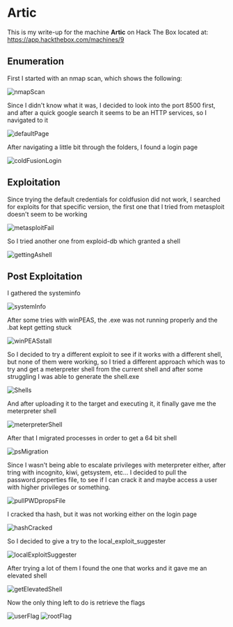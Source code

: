 # Artic

This is my write-up for the machine **Artic** on Hack The Box located at: https://app.hackthebox.com/machines/9

## Enumeration

First I started with an nmap scan, which shows the following:

![nmapScan](./res/Artic/nmapScan.png)

Since I didn't know what it was, I decided to look into the port 8500 first, and after a quick google search it seems to be an HTTP services, so I navigated to it

![defaultPage](./res/Artic/defaultPage.png)

After navigating a little bit through the folders, I found a login page

![coldFusionLogin](./res/Artic/coldFusionLogin.png)

## Exploitation

Since trying the default credentials for coldfusion did not work, I searched for exploits for that specific version, the first one that I tried from metasploit doesn't seem to be working

![metasploitFail](./res/Artic/metasploitFail.png)

So I tried another one from exploid-db which granted a shell

![gettingAshell](./res/Artic/gettingAshell.png)

## Post Exploitation

I gathered the systeminfo

![systemInfo](./res/Artic/systemInfo.png)

After some tries with winPEAS, the .exe was not running properly and the .bat kept getting stuck

![winPEASstall](./res/Artic/winPEASstall.png)

So I decided to try a different exploit to see if it works with a different shell, but none of them were working, so I tried a different approach which was to try and get a meterpreter shell from the current shell and after some struggling I was able to generate the shell.exe

![Shells](./res/Artic/Shells.png)

And after uploading it to the target and executing it, it finally gave me the meterpreter shell

![meterpreterShell](./res/Artic/meterpreterShell.png)

After that I migrated processes in order to get a 64 bit shell

![psMigration](./res/Artic/psMigration.png)

Since I wasn't being able to escalate privileges with meterpreter either, after tring with incognito, kiwi, getsystem, etc... I decided to pull the password.properties file, to see if I can crack it and maybe access a user with higher privileges or something.

![pullPWDpropsFile](./res/Artic/pullPWDpropsFile.png)

I cracked tha hash, but it was not working either on the login page

![hashCracked](./res/Artic/hashCracked.png)

So I decided to give a try to the local_exploit_suggester

![localExploitSuggester](./res/Artic/localExploitSuggester.png)

After trying a lot of them I found the one that works and it gave me an elevated shell

![getElevatedShell](./res/Artic/getElevatedShell.png)

Now the only thing left to do is retrieve the flags

![userFlag](./res/Artic/userFlag.png)
![rootFlag](./res/Artic/rootFlag.png)
